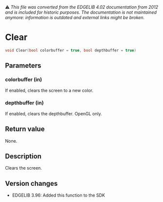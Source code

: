 :warning: _This file was converted from the EDGELIB 4.02 documentation from 2012 and is included for historic purposes. The documentation is not maintained anymore: information is outdated and external links might be broken._

# Clear


```c++
void Clear(bool colorbuffer = true, bool depthbuffer = true)
```

## Parameters
### colorbuffer (in)
If enabled, clears the screen to a new color.

### depthbuffer (in)
If enabled, clears the depthbuffer. OpenGL only.

## Return value
None.

## Description
Clears the screen.

## Version changes
- EDGELIB 3.96: Added this function to the SDK

